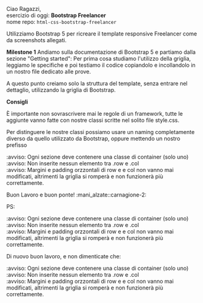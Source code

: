 Ciao Ragazzi,  
 esercizio di oggi: **Bootstrap Freelancer**  
nome repo: `html-css-bootstrap-freelancer` 

Utilizziamo Bootstrap 5 per ricreare il template responsive Freelancer come da screenshots allegati.

**Milestone 1** Andiamo sulla documentazione di Bootstrap 5 e partiamo dalla sezione "Getting started": Per prima cosa studiamo l'utilizzo della griglia, leggiamo le specifiche e poi testiamo il codice copiandolo e incollandolo in un nostro file dedicato alle prove.

A questo punto creiamo solo la struttura del template, senza entrare nel dettaglio, utilizzando la griglia di Bootstrap.

**Consigli**

È importante non sovrascrivere mai le regole di un framework, tutte le aggiunte vanno fatte con nostre classi scritte nel solito file style.css.

Per distinguere le nostre classi possiamo usare un naming completamente diverso da quello utilizzato da Bootstrap, oppure mettendo un nostro prefisso

:avviso: Ogni sezione deve contenere una classe di container (solo uno)  
:avviso: Non inserite nessun elemento tra .row e .col  
:avviso: Margini e padding orzzontali di row e e col non vanno mai modificati, altrimenti la griglia si romperà e non funzionerà più correttamente.  

 Buon Lavoro e buon ponte! :mani_alzate::carnagione-2:

PS:

 :avviso: Ogni sezione deve contenere una classe di container (solo uno)  
 :avviso: Non inserite nessun elemento tra .row e .col  
 :avviso: Margini e padding orzzontali di row e e col non vanno mai modificati, altrimenti la griglia si romperà e non funzionerà più correttamente.  

Di nuovo buon lavoro, e non dimenticate che:

:avviso: Ogni sezione deve contenere una classe di container (solo uno)  
:avviso: Non inserite nessun elemento tra .row e .col  
:avviso: Margini e padding orzzontali di row e e col non vanno mai modificati, altrimenti la griglia si romperà e non funzionerà più correttamente.